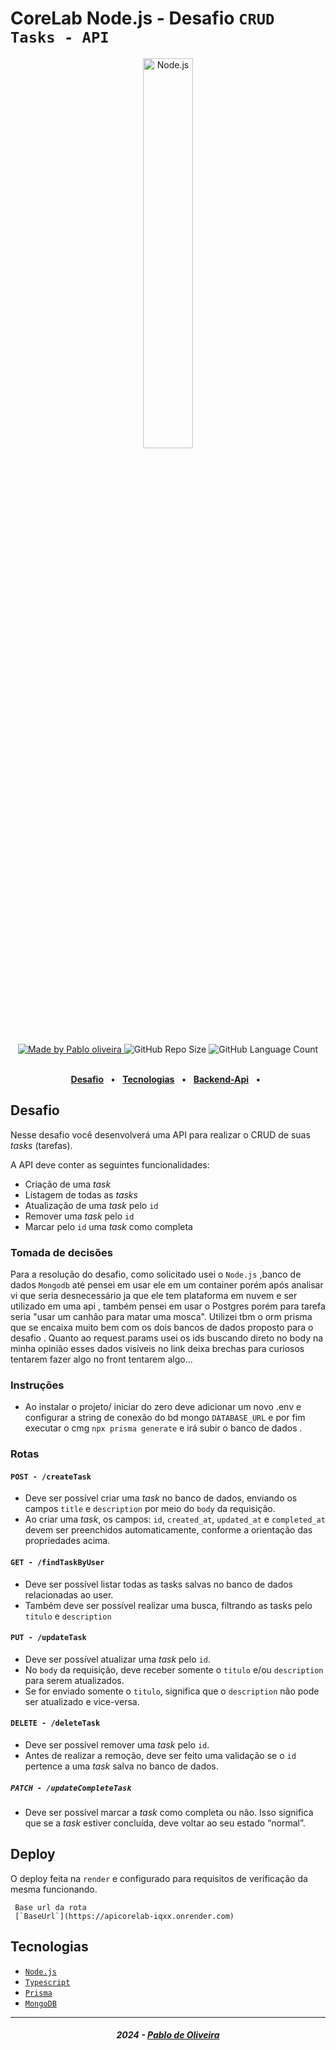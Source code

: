 <!-- markdownlint-disable MD033 -->

# CoreLab Node.js - Desafio `CRUD Tasks - API`

<div align="center">
   <img alt="Node.js" src="https://img.shields.io/badge/Node.js-43853D?" width="40%"/>
</div>
<br>

<div align="center">
   <a href="https://github.com/pablo-oliveiraDev">
      <img alt="Made by Pablo oliveira" src="https://img.shields.io/badge/made%20by-Pablo-yellow">
   </a>
   <img alt="GitHub Repo Size" src="https://img.shields.io/github/repo-size/pablo-oliveiraDev/backendcorelab">
   <img alt="GitHub Language Count" src="https://img.shields.io/github/languages/count/pablo-oliveiraDev/backendcorelab">
</div>
<br>

<div align="center">

[**Desafio**](#desafio) &nbsp;&nbsp;**•**&nbsp;&nbsp;
[**Tecnologias**](#tecnologias) &nbsp;&nbsp;**•**&nbsp;&nbsp;
[**Backend-Api**](#) &nbsp;&nbsp;**•**&nbsp;&nbsp;

</div>

## Desafio

Nesse desafio você desenvolverá uma API para realizar o CRUD de suas _tasks_ (tarefas).

A API deve conter as seguintes funcionalidades:

-   Criação de uma _task_
-   Listagem de todas as _tasks_
-   Atualização de uma _task_ pelo `id`
-   Remover uma _task_ pelo `id`
-   Marcar pelo `id` uma _task_ como completa

### Tomada de decisões

Para a resolução do desafio, como solicitado usei o `Node.js` ,banco de dados `Mongodb` até pensei em usar ele em um container porém após analisar vi que seria desnecessário ja que ele tem plataforma em nuvem e ser utilizado em uma api , também pensei em usar o Postgres porém para tarefa seria "usar um canhão para matar uma mosca".
Utilizei tbm o orm prisma que se encaixa muito bem com os dois bancos de dados proposto para o desafio .
Quanto ao request.params usei os ids buscando direto no body na minha opinião esses dados visíveis no link deixa brechas para curiosos tentarem fazer algo no front tentarem algo...

### Instruções

-   Ao instalar o projeto/ iniciar do zero deve adicionar um novo .env e configurar a string de conexão do bd mongo `DATABASE_URL` e por fim executar o cmg `npx prisma generate` e irá subir o banco de dados .

### Rotas

#### `POST - /createTask`

-   Deve ser possível criar uma _task_ no banco de dados, enviando os campos `title` e `description` por meio do `body` da requisição.
-   Ao criar uma _task_, os campos: `id`, `created_at`, `updated_at` e `completed_at` devem ser preenchidos automaticamente, conforme a orientação das propriedades acima.

#### `GET - /findTaskByUser`

-   Deve ser possível listar todas as tasks salvas no banco de dados relacionadas ao user.
-   Também deve ser possível realizar uma busca, filtrando as tasks pelo `titulo` e `description`

#### `PUT - /updateTask`

-   Deve ser possível atualizar uma _task_ pelo `id`.
-   No `body` da requisição, deve receber somente o `titulo` e/ou `description` para serem atualizados.
-   Se for enviado somente o `titulo`, significa que o `description` não pode ser atualizado e vice-versa.

#### `DELETE - /deleteTask`

-   Deve ser possível remover uma _task_ pelo `id`.
-   Antes de realizar a remoção, deve ser feito uma validação se o `id` pertence a uma _task_ salva no banco de dados.

##### `PATCH - /updateCompleteTask`

-   Deve ser possível marcar a _task_ como completa ou não. Isso significa que se a _task_ estiver concluída, deve voltar ao seu estado “normal”.

## Deploy

O deploy feita na `render` e configurado para requisitos de verificação da mesma funcionando.
```
 Base url da rota 
 [`BaseUrl`](https://apicorelab-iqxx.onrender.com)
```
## Tecnologias

-   [`Node.js`](https://nodejs.org/n/)
-   [`Typescript`](https://www.typescriptlang.org/)
-   [`Prisma`](https://www.npmjs.com/package/prisma)
-   [`MongoDB`](https://www.npmjs.com/package/mongodb)

---

<h5 align="center">
 2024 - <a href="https://github.com/pablo-oliveiraDev">Pablo de Oliveira</a>
</h5>
